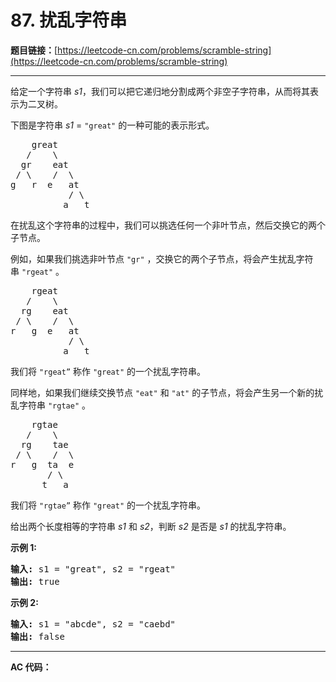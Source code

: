 # 87. 扰乱字符串

**题目链接：**[https://leetcode-cn.com/problems/scramble-string](https://leetcode-cn.com/problems/scramble-string)

---

<div class="content__1Y2H">
 <div class="notranslate">
  <p>给定一个字符串&nbsp;<em>s1</em>，我们可以把它递归地分割成两个非空子字符串，从而将其表示为二叉树。</p> 
  <p>下图是字符串&nbsp;<em>s1</em>&nbsp;=&nbsp;<code>"great"</code>&nbsp;的一种可能的表示形式。</p> 
  <pre class="language-text">    great
   /    \
  gr    eat
 / \    /  \
g   r  e   at
           / \
          a   t
</pre> 
  <p>在扰乱这个字符串的过程中，我们可以挑选任何一个非叶节点，然后交换它的两个子节点。</p> 
  <p>例如，如果我们挑选非叶节点&nbsp;<code>"gr"</code>&nbsp;，交换它的两个子节点，将会产生扰乱字符串&nbsp;<code>"rgeat"</code>&nbsp;。</p> 
  <pre class="language-text">    rgeat
   /    \
  rg    eat
 / \    /  \
r   g  e   at
           / \
          a   t
</pre> 
  <p>我们将&nbsp;<code>"rgeat”</code>&nbsp;称作&nbsp;<code>"great"</code>&nbsp;的一个扰乱字符串。</p> 
  <p>同样地，如果我们继续交换节点&nbsp;<code>"eat"</code>&nbsp;和&nbsp;<code>"at"</code>&nbsp;的子节点，将会产生另一个新的扰乱字符串&nbsp;<code>"rgtae"</code>&nbsp;。</p> 
  <pre class="language-text">    rgtae
   /    \
  rg    tae
 / \    /  \
r   g  ta  e
       / \
      t   a
</pre> 
  <p>我们将&nbsp;<code>"rgtae”</code>&nbsp;称作&nbsp;<code>"great"</code>&nbsp;的一个扰乱字符串。</p> 
  <p>给出两个长度相等的字符串 <em>s1 </em>和&nbsp;<em>s2</em>，判断&nbsp;<em>s2&nbsp;</em>是否是&nbsp;<em>s1&nbsp;</em>的扰乱字符串。</p> 
  <p><strong>示例&nbsp;1:</strong></p> 
  <pre class="language-text"><strong>输入:</strong> s1 = "great", s2 = "rgeat"
<strong>输出:</strong> true
</pre> 
  <p><strong>示例&nbsp;2:</strong></p> 
  <pre class="language-text"><strong>输入:</strong> s1 = "abcde", s2 = "caebd"
<strong>输出:</strong> false</pre> 
 </div>
</div>

---

**AC 代码：**

```java

```